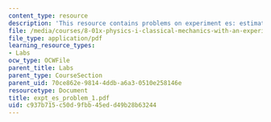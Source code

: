 ```yaml
---
content_type: resource
description: 'This resource contains problems on experiment es: estimating a second.'
file: /media/courses/8-01x-physics-i-classical-mechanics-with-an-experimental-focus-fall-2002/c937b715c50d9fbb45edd49b28b63244_expt_es_problem_1.pdf
file_type: application/pdf
learning_resource_types:
- Labs
ocw_type: OCWFile
parent_title: Labs
parent_type: CourseSection
parent_uid: 70ce862e-9814-4ddb-a6a3-0510e258146e
resourcetype: Document
title: expt_es_problem_1.pdf
uid: c937b715-c50d-9fbb-45ed-d49b28b63244
---
```

